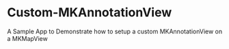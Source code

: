 Custom-MKAnnotationView
=======================

A Sample App to Demonstrate how to setup a custom MKAnnotationView on a MKMapView
